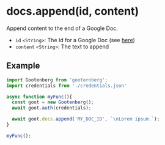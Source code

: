 # docs.append(id, content)

Append content to the end of a Google Doc.

- `id` `<String>`: The Id for a Google Doc (see [here](../README.md#usage))
- `content` `<String>`: The text to append

## Example
```javascript
import Gootenberg from 'gooternberg';
import credentials from './credentials.json'

async function myFunc(){
  const goot = new Gootenberg();
  await goot.auth(credentials);

  await goot.docs.append('MY_DOC_ID', `\nLorem ipsum.`);
}

myFunc();
```
